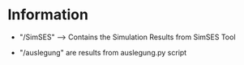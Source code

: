 # Information

- "/SimSES" --> Contains the Simulation Results from SimSES Tool

- "/auslegung" are results from auslegung.py script